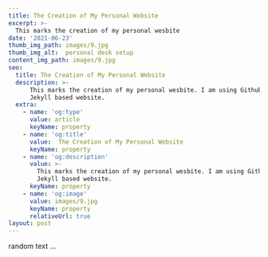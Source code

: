 ```yaml
---
title: The Creation of My Personal Website
excerpt: >-
  This marks the creation of my personal wesbite
date: '2021-06-23'
thumb_img_path: images/9.jpg
thumb_img_alt:  personal desk setup
content_img_path: images/9.jpg
seo:
  title: The Creation of My Personal Website
  description: >-
      This marks the creation of my personal wesbite. I am using Github Pages to run
      Jekyll based website.
  extra:
    - name: 'og:type'
      value: article
      keyName: property
    - name: 'og:title'
      value:  The Creation of My Personal Website
      keyName: property
    - name: 'og:description'
      value: >-
        This marks the creation of my personal wesbite. I am using Github Pages to run
        Jekyll based website.
      keyName: property
    - name: 'og:image'
      value: images/9.jpg
      keyName: property
      relativeUrl: true
layout: post
---
```


random text ...